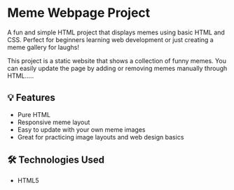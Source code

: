 #  Meme Webpage Project

A fun and simple HTML project that displays memes using basic HTML and CSS. Perfect for beginners learning web development or just creating a meme gallery for laughs!

This project is a static website that shows a collection of funny memes. You can easily update the page by adding or removing memes manually through HTML.....

## 💡 Features

- Pure HTML 
- Responsive meme layout 
- Easy to update with your own meme images
- Great for practicing image layouts and web design basics

## 🛠️ Technologies Used

- HTML5




